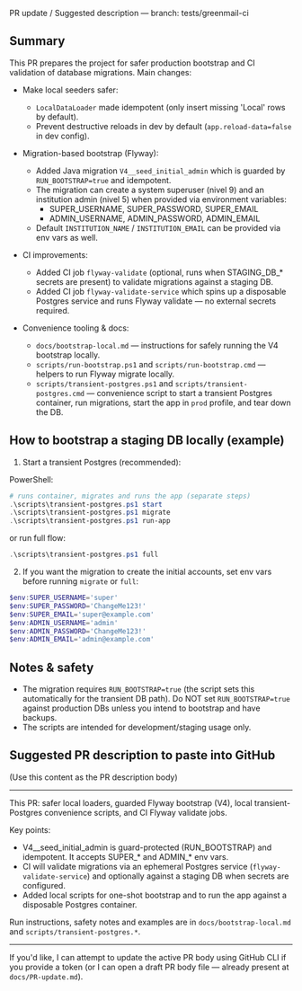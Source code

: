 PR update / Suggested description — branch: tests/greenmail-ci

Summary
-------
This PR prepares the project for safer production bootstrap and CI validation of database migrations. Main changes:

- Make local seeders safer:
  - `LocalDataLoader` made idempotent (only insert missing 'Local' rows by default).
  - Prevent destructive reloads in dev by default (`app.reload-data=false` in dev config).

- Migration-based bootstrap (Flyway):
  - Added Java migration `V4__seed_initial_admin` which is guarded by `RUN_BOOTSTRAP=true` and idempotent.
  - The migration can create a system superuser (nivel 9) and an institution admin (nivel 5) when provided via environment variables:
    - SUPER_USERNAME, SUPER_PASSWORD, SUPER_EMAIL
    - ADMIN_USERNAME, ADMIN_PASSWORD, ADMIN_EMAIL
  - Default `INSTITUTION_NAME` / `INSTITUTION_EMAIL` can be provided via env vars as well.

- CI improvements:
  - Added CI job `flyway-validate` (optional, runs when STAGING_DB_* secrets are present) to validate migrations against a staging DB.
  - Added CI job `flyway-validate-service` which spins up a disposable Postgres service and runs Flyway validate — no external secrets required.

- Convenience tooling & docs:
  - `docs/bootstrap-local.md` — instructions for safely running the V4 bootstrap locally.
  - `scripts/run-bootstrap.ps1` and `scripts/run-bootstrap.cmd` — helpers to run Flyway migrate locally.
  - `scripts/transient-postgres.ps1` and `scripts/transient-postgres.cmd` — convenience script to start a transient Postgres container, run migrations, start the app in `prod` profile, and tear down the DB.

How to bootstrap a staging DB locally (example)
---------------------------------------------
1. Start a transient Postgres (recommended):

PowerShell:

```powershell
# runs container, migrates and runs the app (separate steps)
.\scripts\transient-postgres.ps1 start
.\scripts\transient-postgres.ps1 migrate
.\scripts\transient-postgres.ps1 run-app
```

or run full flow:

```powershell
.\scripts\transient-postgres.ps1 full
```

2. If you want the migration to create the initial accounts, set env vars before running `migrate` or `full`:

```powershell
$env:SUPER_USERNAME='super'
$env:SUPER_PASSWORD='ChangeMe123!'
$env:SUPER_EMAIL='super@example.com'
$env:ADMIN_USERNAME='admin'
$env:ADMIN_PASSWORD='ChangeMe123!'
$env:ADMIN_EMAIL='admin@example.com'
```

Notes & safety
--------------
- The migration requires `RUN_BOOTSTRAP=true` (the script sets this automatically for the transient DB path). Do NOT set `RUN_BOOTSTRAP=true` against production DBs unless you intend to bootstrap and have backups.
- The scripts are intended for development/staging usage only.

Suggested PR description to paste into GitHub
---------------------------------------------
(Use this content as the PR description body)

---

This PR: safer local loaders, guarded Flyway bootstrap (V4), local transient-Postgres convenience scripts, and CI Flyway validate jobs.

Key points:
- V4__seed_initial_admin is guard-protected (RUN_BOOTSTRAP) and idempotent. It accepts SUPER_* and ADMIN_* env vars.
- CI will validate migrations via an ephemeral Postgres service (`flyway-validate-service`) and optionally against a staging DB when secrets are configured.
- Added local scripts for one-shot bootstrap and to run the app against a disposable Postgres container.

Run instructions, safety notes and examples are in `docs/bootstrap-local.md` and `scripts/transient-postgres.*`.

---

If you'd like, I can attempt to update the active PR body using GitHub CLI if you provide a token (or I can open a draft PR body file — already present at `docs/PR-update.md`).
